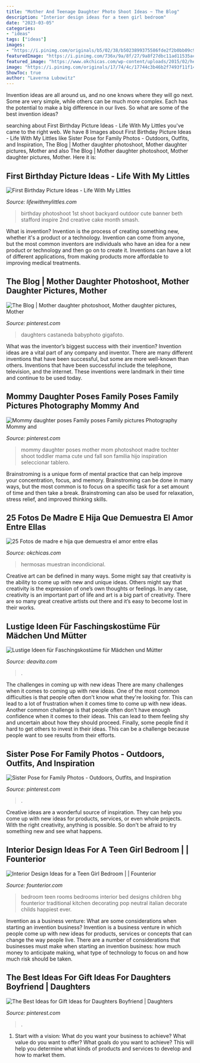 ```yaml
---
title: "Mother And Teenage Daughter Photo Shoot Ideas ~ The Blog"
description: "Interior design ideas for a teen girl bedroom"
date: "2023-03-05"
categories:
- "ideas"
tags: ["ideas"]
images:
- "https://i.pinimg.com/originals/b5/02/38/b5023899375586fde2f2b0bb09c9afd1.jpg"
featuredImage: "https://i.pinimg.com/736x/9a/8f/27/9a8f27dbc11ad11535ac6482d311be6c.jpg"
featured_image: "https://www.okchicas.com/wp-content/uploads/2015/02/hermosas-fotos-madre-e-hija-2.jpg"
image: "https://i.pinimg.com/originals/17/74/4c/17744c3b46b2f7493f11f14200849869.jpg"
ShowToc: true
author: "Laverna Lubowitz"
---
```



Invention ideas are all around us, and no one knows where they will go next. Some are very simple, while others can be much more complex. Each has the potential to make a big difference in our lives. So what are some of the best invention ideas?

	

		
searching about First Birthday Picture Ideas - Life With My Littles you've came to the right web. We have 8 Images about First Birthday Picture Ideas - Life With My Littles like Sister Pose for Family Photos - Outdoors, Outfits, and Inspiration, The Blog | Mother daughter photoshoot, Mother daughter pictures, Mother and also The Blog | Mother daughter photoshoot, Mother daughter pictures, Mother. Here it is:
		
    
## First Birthday Picture Ideas - Life With My Littles

<img loading=lazy src="https://farm1.staticflickr.com/616/20738847472_71edc87d1f_c.jpg" onerror="this.onerror=null;this.src='https://tse1.mm.bing.net/th?id=OIP.wiu2C95uzcedAEsN3GFD_AHaLH&amp;pid=15.1';" alt="First Birthday Picture Ideas - Life With My Littles">

_Source: lifewithmylittles.com_

>birthday photoshoot 1st shoot backyard outdoor cute banner beth stafford inspire 2nd creative cake month smash. 

	

What is invention?
Invention is the process of creating something new, whether it's a product or a technology. Invention can come from anyone, but the most common inventors are individuals who have an idea for a new product or technology and then go on to create it. Inventions can have a lot of different applications, from making products more affordable to improving medical treatments.

    
## The Blog | Mother Daughter Photoshoot, Mother Daughter Pictures, Mother

<img loading=lazy src="https://i.pinimg.com/originals/b5/02/38/b5023899375586fde2f2b0bb09c9afd1.jpg" onerror="this.onerror=null;this.src='https://tse4.mm.bing.net/th?id=OIP.GLucmAmdW3t1R6DqJG59VgHaLF&amp;pid=15.1';" alt="The Blog | Mother daughter photoshoot, Mother daughter pictures, Mother">

_Source: pinterest.com_

>daughters castaneda babyphoto gigafoto. 

	

What was the inventor’s biggest success with their invention?
Invention ideas are a vital part of any company and inventor. There are many different inventions that have been successful, but some are more well-known than others. Inventions that have been successful include the telephone, television, and the internet. These inventions were landmark in their time and continue to be used today.

    
## Mommy Daughter Poses Family Poses Family Pictures Photography Mommy And

<img loading=lazy src="https://i.pinimg.com/originals/17/74/4c/17744c3b46b2f7493f11f14200849869.jpg" onerror="this.onerror=null;this.src='https://tse3.mm.bing.net/th?id=OIP.4MFCJVATdoGagX5yaOWnGgHaK0&amp;pid=15.1';" alt="Mommy daughter poses Family poses Family pictures Photography Mommy and">

_Source: pinterest.com_

>mommy daughter poses mother mom photoshoot madre tochter shoot toddler mama cute und fall son familia hijo inspiration seleccionar tablero. 

	

Brainstroming is a unique form of mental practice that can help improve your concentration, focus, and memory. Brainstroming can be done in many ways, but the most common is to focus on a specific task for a set amount of time and then take a break. Brainstroming can also be used for relaxation, stress relief, and improved thinking skills.

    
## 25 Fotos De Madre E Hija Que Demuestra El Amor Entre Ellas

<img loading=lazy src="https://www.okchicas.com/wp-content/uploads/2015/02/hermosas-fotos-madre-e-hija-2.jpg" onerror="this.onerror=null;this.src='https://tse2.mm.bing.net/th?id=OIP.5p_FVHdH64Tes2HoDYmf8wHaLO&amp;pid=15.1';" alt="25 Fotos de madre e hija que demuestra el amor entre ellas">

_Source: okchicas.com_

>hermosas muestran incondicional. 

	

Creative art can be defined in many ways. Some might say that creativity is the ability to come up with new and unique ideas. Others might say that creativity is the expression of one’s own thoughts or feelings. In any case, creativity is an important part of life and art is a big part of creativity. There are so many great creative artists out there and it’s easy to become lost in their works.

    
## Lustige Ideen Für Faschingskostüme Für Mädchen Und Mütter

<img loading=lazy src="http://deavita.com/wp-content/uploads/2013/12/Superheldinnen-Mutter-Kind-Kostüme-Ideen-Fasching-Karneval.jpg" onerror="this.onerror=null;this.src='https://tse2.mm.bing.net/th?id=OIP.CyvdjjbVwAtVmvmO4m8DDgHaKK&amp;pid=15.1';" alt="Lustige Ideen für Faschingskostüme für Mädchen und Mütter">

_Source: deavita.com_

>. 

	

The challenges in coming up with new ideas
There are many challenges when it comes to coming up with new ideas. One of the most common difficulties is that people often don't know what they're looking for. This can lead to a lot of frustration when it comes time to come up with new ideas. Another common challenge is that people often don't have enough confidence when it comes to their ideas. This can lead to them feeling shy and uncertain about how they should proceed. Finally, some people find it hard to get others to invest in their ideas. This can be a challenge because people want to see results from their efforts.

    
## Sister Pose For Family Photos - Outdoors, Outfits, And Inspiration

<img loading=lazy src="https://i.pinimg.com/736x/14/03/ba/1403ba3798d250812c0ec1d113d088cc.jpg" onerror="this.onerror=null;this.src='https://tse4.mm.bing.net/th?id=OIP.hL969FYoK495khnBK0AJEgHaLH&amp;pid=15.1';" alt="Sister Pose for Family Photos - Outdoors, Outfits, and Inspiration">

_Source: pinterest.com_

>. 

	

Creative ideas are a wonderful source of inspiration. They can help you come up with new ideas for products, services, or even whole projects. With the right creativity, anything is possible. So don't be afraid to try something new and see what happens.

    
## Interior Design Ideas For A Teen Girl Bedroom | | Founterior

<img loading=lazy src="https://founterior.com/wp-content/uploads/2014/08/Traditional-teen-bedroom-with-comfortable-white-bed-sheets.jpg" onerror="this.onerror=null;this.src='https://tse1.mm.bing.net/th?id=OIP.iGYhz1yfvlLohBVdTrVMvwHaJ3&amp;pid=15.1';" alt="Interior Design Ideas for a Teen Girl Bedroom | | Founterior">

_Source: founterior.com_

>bedroom teen rooms bedrooms interior bed designs children bhg founterior traditional kitchen decorating pop neutral italian decorate childs happiest ever. 

	

Invention as a business venture: What are some considerations when starting an invention business?
Invention is a business venture in which people come up with new ideas for products, services or concepts that can change the way people live. There are a number of considerations that businesses must make when starting an invention business: how much money to anticipate making, what type of technology to focus on and how much risk should be taken.

    
## The Best Ideas For Gift Ideas For Daughters Boyfriend | Daughters

<img loading=lazy src="https://i.pinimg.com/736x/9a/8f/27/9a8f27dbc11ad11535ac6482d311be6c.jpg" onerror="this.onerror=null;this.src='https://tse1.mm.bing.net/th?id=OIP.KqdK2QE8J2zEU6cab3enFwHaO0&amp;pid=15.1';" alt="The Best Ideas for Gift Ideas for Daughters Boyfriend | Daughters">

_Source: pinterest.com_

>. 

	

1. Start with a vision: What do you want your business to achieve? What value do you want to offer? What goals do you want to achieve? This will help you determine what kinds of products and services to develop and how to market them.

